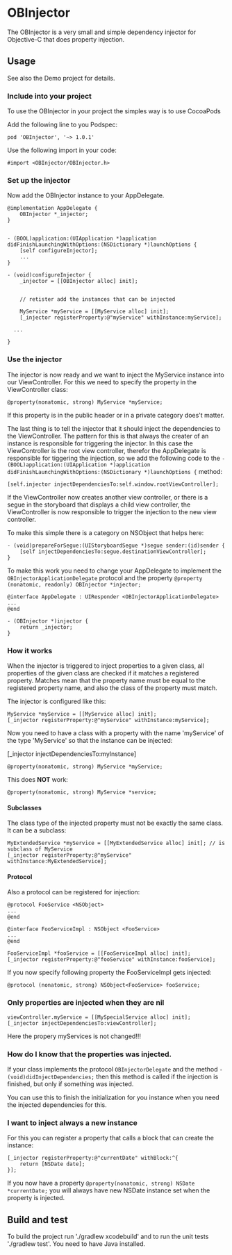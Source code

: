 # OBInjector

The OBInjector is a very small and simple dependency injector for Objective-C that does property injection.


## Usage

See also the Demo project for details.

### Include into your project 

To use the OBInjector in your project the simples way is to use CocoaPods

Add the following line to you Podspec:


```
pod 'OBInjector', '~> 1.0.1'
```

Use the following import in your code:

```
#import <OBInjector/OBInjector.h>
```

### Set up the injector

Now add the OBInjector instance to your AppDelegate.

```
@implementation AppDelegate {
	OBInjector *_injector;
}


- (BOOL)application:(UIApplication *)application didFinishLaunchingWithOptions:(NSDictionary *)launchOptions {
	[self configureInjector];
	...
}

- (void)configureInjector {
	_injector = [[OBInjector alloc] init];

	
	// retister add the instances that can be injected

	MyService *myService = [[MyService alloc] init];
	[_injector registerProperty:@"myService" withInstance:myService];

  ...

}
```

### Use the injector

The injector is now ready and we want to inject the MyService instance into our ViewController. For this we need to specify the property in the ViewController class:


```
@property(nonatomic, strong) MyService *myService;
```

If this property is in the public header or in a private category does't matter.

The last thing is to tell the injector that it should inject the dependencies to the ViewController. The pattern for this is that always the creater of an instance is responsible for triggering the injector.
In this case the ViewController is the root view controller, therefor the AppDelegate is responsible for tiggering the injection, so we add the following code to the `- (BOOL)application:(UIApplication *)application didFinishLaunchingWithOptions:(NSDictionary *)launchOptions {` method:

```	
[self.injector injectDependenciesTo:self.window.rootViewController];	
```


If the ViewController now creates another view controller, or there is a segue in the storyboard that displays a child view controller, the ViewController is now responsible to trigger the injection to the new view controller.

To make this simple there is a category on NSObject that helps here:

```
- (void)prepareForSegue:(UIStoryboardSegue *)segue sender:(id)sender {
	[self injectDependenciesTo:segue.destinationViewController];
}
```

To make this work you need to change your AppDelegate to implement the `OBInjectorApplicationDelegate` protocol and the property `@property (nonatomic, readonly) OBInjector *injector;`


```
@interface AppDelegate : UIResponder <OBInjectorApplicationDelegate>
...
@end
```

```
- (OBInjector *)injector {
	return _injector;
}
```


### How it works

When the injector is triggered to inject properties to a given class, all properties of the given class are checked if it matches a registered property. 
Matches mean that the property name must be equal to the registered property name, and also the class of the property must match.

The injector is configured like this:

```
MyService *myService = [[MyService alloc] init];
[_injector registerProperty:@"myService" withInstance:myService];
```

Now you need to have a class with a property with the name 'myService' of the type 'MyService' so that the instance can be injected:


[_injector injectDependenciesTo:myInstance]

```
@property(nonatomic, strong) MyService *myService;
```

This does __NOT__ work:
```
@property(nonatomic, strong) MyService *service;
```


#### Subclasses

The class type of the injected property must not be exactly the same class. It can be a subclass:

```
MyExtendedService *myService = [[MyExtendedService alloc] init]; // is subclass of MyService
[_injector registerProperty:@"myService" withInstance:MyExtendedService]; 
```


#### Protocol

Also a protocol can be registered for injection:

```
@protocol FooService <NSObject>
...
@end
```
```
@interface FooServiceImpl : NSObject <FooService>
...
@end
```

```
FooServiceImpl *fooService = [[FooServiceImpl alloc] init];
[_injector registerProperty:@"fooService" withInstance:fooService]; 
```


If you now specify following property the FooServiceImpl gets injected:

```
@protocol (nonatomic, strong) NSObject<FooService> fooService;
```


### Only properties are injected when they are nil


```
viewController.myService = [[MySpecialService alloc] init];
[_injector injectDependenciesTo:viewController];
```

Here the propery myServices is not changed!!!


### How do I know that the properties was injected.

If your class implements the protocol `OBInjectorDelegate` and the method `- (void)didInjectDependencies;` then this method is called if the injection is finished, but only if something was injected.

You can use this to finish the initialization for you instance when you need the injected dependencies for this.

### I want to inject always a new instance


For this you can register a property that calls a block that can create the instance:

```
[_injector registerProperty:@"currentDate" withBlock:^{
	return [NSDate date];
}];
```

If you now have a property `@property(nonatomic, strong) NSDate *currentDate;` you will always have new NSDate instance set when the property is injected.



## Build and test

To build the project run './gradlew xcodebuild' and to run the unit tests './gradlew test'. You need to have Java installed.